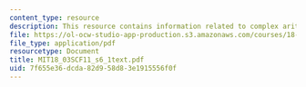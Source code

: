 ```yaml
---
content_type: resource
description: This resource contains information related to complex arithmetic.
file: https://ol-ocw-studio-app-production.s3.amazonaws.com/courses/18-03sc-differential-equations-fall-2011/7f655e36dcda82d958d83e1915556f0f_MIT18_03SCF11_s6_1text.pdf
file_type: application/pdf
resourcetype: Document
title: MIT18_03SCF11_s6_1text.pdf
uid: 7f655e36-dcda-82d9-58d8-3e1915556f0f
---
```

